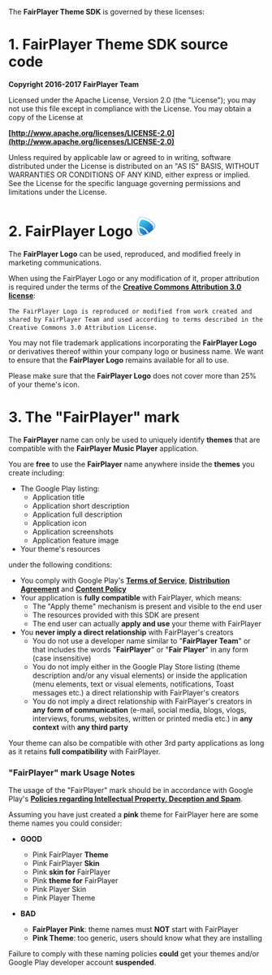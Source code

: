 The **FairPlayer Theme SDK** is governed by these licenses:

# 1. FairPlayer Theme SDK source code
**Copyright 2016-2017 FairPlayer Team**

Licensed under the Apache License, Version 2.0 (the "License");
you may not use this file except in compliance with the License.
You may obtain a copy of the License at

**[http://www.apache.org/licenses/LICENSE-2.0](http://www.apache.org/licenses/LICENSE-2.0)**

Unless required by applicable law or agreed to in writing, software
distributed under the License is distributed on an "AS IS" BASIS,
WITHOUT WARRANTIES OR CONDITIONS OF ANY KIND, either express or implied.
See the License for the specific language governing permissions and
limitations under the License.

# 2. FairPlayer Logo <img src="https://github.com/FairPlayerTeam/FairPlayer-SDK/raw/master/fairplayer-logo.png" width="40">
The **FairPlayer Logo** can be used, reproduced, and modified freely in marketing communications.

When using the FairPlayer Logo or any modification of it, proper attribution is required under the terms of the **[Creative Commons Attribution 3.0 license](http://creativecommons.org/licenses/by/3.0/)**:

    The FairPlayer Logo is reproduced or modified from work created and shared by FairPlayer Team and used according to terms described in the Creative Commons 3.0 Attribution License.

You may not file trademark applications incorporating the **FairPlayer Logo** or derivatives thereof within your company logo or business name. We want to ensure that the **FairPlayer Logo** remains available for all to use.

Please make sure that the **FairPlayer Logo** does not cover more than 25% of your theme's icon.

# 3. The "FairPlayer" mark

The **FairPlayer** name can only be used to uniquely identify **themes** that are compatible with the **FairPlayer Music Player** application.

You are **free** to use the **FairPlayer** name anywhere inside the **themes** you create including:

  - The Google Play listing:
    - Application title
    - Application short description
    - Application full description
    - Application icon
    - Application screenshots
    - Application feature image
   - Your theme's resources

under the following conditions:

  - You comply with Google Play's **[Terms of Service](http://play.google.com/intl/en_us/about/play-terms.html)**, **[Distribution Agreement](http://play.google.com/about/developer-distribution-agreement.html)** and **[Content Policy](https://play.google.com/about/developer-content-policy/)**
  - Your application is **fully compatible** with FairPlayer, which means:
    - The "Apply theme" mechanism is present and visible to the end user
    - The resources provided with this SDK are present
    - The end user can actually **apply and use** your theme with FairPlayer
  - You **never imply a direct relationship** with FairPlayer's creators
    - You do not use a developer name similar to "**FairPlayer Team**" or that includes the words "**FairPlayer**" or "**Fair Player**" in any form (case insensitive)
    - You do not imply either in the Google Play Store listing (theme description and/or any visual elements) or inside the application (menu elements, text or visual elements, notifications, Toast messages etc.) a direct relationship with FairPlayer's creators
    - You do not imply a direct relationship with FairPlayer's creators in **any form of communication** (e-mail, social media, blogs, vlogs, interviews, forums, websites, written or printed media etc.) in **any context** with **any third party**

Your theme can also be compatible with other 3rd party applications as long as it retains **full compatibility** with FairPlayer.

### "FairPlayer" mark Usage Notes

The usage of the "FairPlayer" mark should be in accordance with Google Play's **[Policies regarding Intellectual Property, Deception and Spam](https://play.google.com/about/ip-deception-spam/impersonation-ip/)**.

Assuming you have just created a **pink** theme for FairPlayer here are some theme names you could consider:

  - **GOOD**
    - Pink FairPlayer **Theme**
    - Pink FairPlayer **Skin**
    - Pink **skin for** FairPlayer
    - Pink **theme for** FairPlayer
    - Pink Player Skin
    - Pink Player Theme

  - **BAD**
    - **FairPlayer Pink**: theme names must **NOT** start with FairPlayer
    - **Pink Theme**: too generic, users should know what they are installing

Failure to comply with these naming policies **could** get your themes and/or Google Play developer account **suspended**.